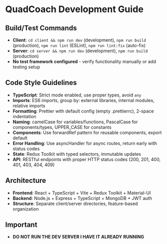 # QuadCoach Development Guide

## Build/Test Commands

- **Client**: `cd client && npm run dev` (development), `npm run build` (production), `npm run lint` (ESLint), `npm run lint:fix` (auto-fix)
- **Server**: `cd server && npm run dev` (development), `npm run build` (production)
- **No test framework configured** - verify functionality manually or add testing setup

## Code Style Guidelines

- **TypeScript**: Strict mode enabled, use proper types, avoid `any`
- **Imports**: ES6 imports, group by: external libraries, internal modules, relative imports
- **Formatting**: Prettier with default config (empty .prettierrc), 2-space indentation
- **Naming**: camelCase for variables/functions, PascalCase for components/types, UPPER_CASE for constants
- **Components**: Use forwardRef pattern for reusable components, export default
- **Error Handling**: Use asyncHandler for async routes, return early with status codes
- **State**: Redux Toolkit with typed selectors, immutable updates
- **API**: RESTful endpoints with proper HTTP status codes (200, 201, 400, 401, 403, 404, 409)

## Architecture

- **Frontend**: React + TypeScript + Vite + Redux Toolkit + Material-UI
- **Backend**: Node.js + Express + TypeScript + MongoDB + JWT auth
- **Structure**: Separate client/server directories, feature-based organization

## Important

- **DO NOT RUN THE DEV SERVER I HAVE IT ALREADY RUNNING**
